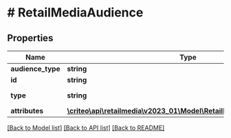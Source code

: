 # # RetailMediaAudience

## Properties

Name | Type | Description | Notes
------------ | ------------- | ------------- | -------------
**audience_type** | **string** | Type of the audience |
**id** | **string** | Unique ID of this audience. |
**type** | **string** | Name of the entity i.e. RetailMediaAudienceSummary |
**attributes** | [**\criteo\api\retailmedia\v2023_01\Model\RetailMediaAudienceAttributes**](RetailMediaAudienceAttributes.md) |  |

[[Back to Model list]](../../README.md#models) [[Back to API list]](../../README.md#endpoints) [[Back to README]](../../README.md)
